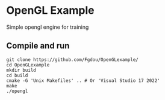 # OpenGL Example
Simple opengl engine for training

## Compile and run
```shell
git clone https://github.com/Fgdou/OpenGLexample/
cd OpenGLexample
mkdir build
cd build
cmake -G 'Unix Makefiles' .. # Or 'Visual Studio 17 2022'
make
./opengl
```